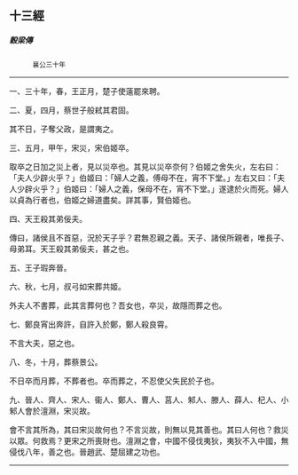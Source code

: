 

## 十三經

##### 穀梁傳
　　　`襄公三十年`

* * *

一、三十年，春，王正月，楚子使薳罷來聘。

二、夏，四月，蔡世子般弒其君固。

其不日，子奪父政，是謂夷之。

三、五月，甲午，宋災，宋伯姬卒。

取卒之日加之災上者，見以災卒也。其見以災卒奈何？伯姬之舍失火，左右曰：「夫人少辟火乎？」伯姬曰：「婦人之義，傅母不在，宵不下堂。」左右又曰：「夫人少辟火乎？」伯姬曰：「婦人之義，保母不在，宵不下堂。」遂逮於火而死。婦人以貞為行者也，伯姬之婦道盡矣。詳其事，賢伯姬也。

四、天王殺其弟佞夫。

傳曰，諸侯且不首惡，況於天子乎？君無忍親之義。天子、諸侯所親者，唯長子、母弟耳。天王殺其弟佞夫，甚之也。

五、王子瑕奔晉。

六、秋，七月，叔弓如宋葬共姬。

外夫人不書葬，此其言葬何也？吾女也，卒災，故隱而葬之也。

七、鄭良宵出奔許，自許入於鄭，鄭人殺良霄。

不言大夫，惡之也。

八、冬，十月，葬蔡景公。

不日卒而月葬，不葬者也。卒而葬之，不忍使父失民於子也。

九、晉人、齊人、宋人、衞人、鄭人、曹人、莒人、邾人、滕人、薛人、杞人、小邾人會於澶淵，宋災故。

會不言其所為，其曰宋災故何也？不言災故，則無以見其善也。其曰人何也？救災以眾。何救焉？更宋之所喪財也。澶淵之會，中國不侵伐夷狄，夷狄不入中國，無侵伐八年，善之也。晉趙武、楚屈建之功也。

* * *


